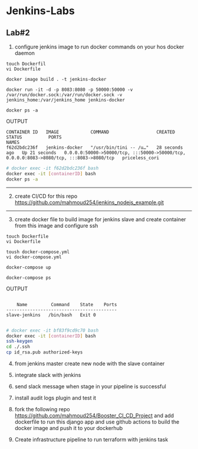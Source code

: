 # Jenkins-Labs

## Lab#2

1. configure jenkins image to run docker commands on your hos docker daemon

```
touch Dockerfil
vi Dockerfile
```

```
docker image build . -t jenkins-docker
```

```
docker run -it -d -p 8083:8080 -p 50000:50000 -v /var/run/docker.sock:/var/run/docker.sock -v jenkins_home:/var/jenkins_home jenkins-docker

```

```
docker ps -a
```
OUTPUT
```
CONTAINER ID   IMAGE            COMMAND                  CREATED          STATUS          PORTS                                                                                      NAMES
f62d2bdc236f   jenkins-docker   "/usr/bin/tini -- /u…"   28 seconds ago   Up 21 seconds   0.0.0.0:50000->50000/tcp, :::50000->50000/tcp, 0.0.0.0:8083->8080/tcp, :::8083->8080/tcp   priceless_cori

```

```bash
# docker exec -it f62d2bdc236f bash 
docker exec -it [containerID] bash
docker ps -a

```



---------------------------------------------------------------------------------------------------

2. create CI/CD for this repo https://github.com/mahmoud254/jenkins_nodejs_example.git









----------------------------------------------------------------------------------

3. create docker file to build image for jenkins slave and create container from this image and configure ssh

```
touch Dockerfile
vi Dockerfile
```

```
toush docker-compose.yml
vi docker-compose.yml
```

```
docker-compose up
```
```
docker-compose ps
```
OUTPUT
```

    Name         Command    State    Ports
------------------------------------------
slave-jenkins   /bin/bash   Exit 0        

```

```bash

# docker exec -it bf83f9cd9c70 bash
docker exec -it [containerID] bash
ssh-keygen
cd ./.ssh
cp id_rsa.pub authorized-keys

```
4. from jenkins master create new node with the slave container



5. integrate slack with jenkins



6. send slack message when stage in your pipeline is successful



7. install audit logs plugin and test it




8. fork the following repo https://github.com/mahmoud254/Booster_CI_CD_Project and add dockerfile to run this django app and use github actions to build the docker image and push it to your dockerhub



9. Create infrastructure pipeline to run terraform with jenkins task
